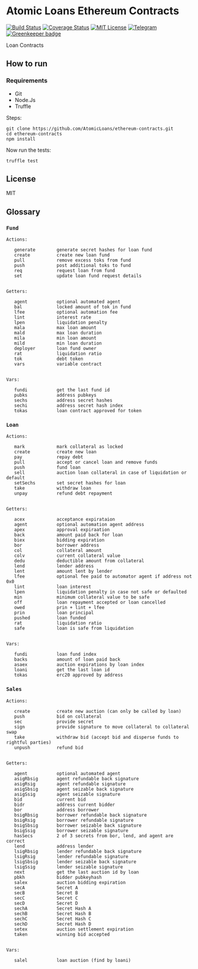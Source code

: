 
# Atomic Loans Ethereum Contracts

[![Build Status](https://travis-ci.org/AtomicLoans/atomicloans-eth-contracts.svg?branch=master)](https://travis-ci.org/AtomicLoans/atomicloans-eth-contracts)
[![Coverage Status](https://coveralls.io/repos/github/AtomicLoans/atomicloans-eth-contracts/badge.svg)](https://coveralls.io/github/AtomicLoans/atomicloans-eth-contracts)
[![MIT License](https://img.shields.io/badge/license-MIT-brightgreen.svg)](./LICENSE.md)
[![Telegram](https://img.shields.io/badge/chat-on%20telegram-blue.svg)](https://t.me/Atomic_Loans)
[![Greenkeeper badge](https://badges.greenkeeper.io/AtomicLoans/atomicloans-eth-contracts.svg)](https://greenkeeper.io/)

Loan Contracts

## How to run

### Requirements

- Git
- Node.Js
- Truffle

Steps:

```
git clone https://github.com/AtomicLoans/ethereum-contracts.git
cd ethereum-contracts
npm install
```

Now run the tests:

`truffle test`

## License

MIT

## Glossary

### `Fund`
```
Actions:

   generate        generate secret hashes for loan fund
   create          create new loan fund
   pull            remove excess toks from fund
   push            post additional toks to fund
   req             request loan from fund
   set             update loan fund request details


Getters:

   agent           optional automated agent
   bal             locked amount of tok in fund
   lfee            optional automation fee
   lint            interest rate
   lpen            liquidation penalty
   mala            max loan amount
   mald            max loan duration
   mila            min loan amount
   mild            min loan duration
   deployer        loan fund owner
   rat             liquidation ratio
   tok             debt token
   vars            variable contract


Vars:

   fundi           get the last fund id
   pubks           address pubkeys
   sechs           address secret hashes
   sechi           address secret hash index
   tokas           loan contract approved for token

```


### `Loan`
```
Actions:

   mark            mark collateral as locked
   create          create new loan
   pay             repay debt
   pull            accept or cancel loan and remove funds
   push            fund loan
   sell            auction loan collateral in case of liquidation or default
   setSechs        set secret hashes for loan
   take            withdraw loan
   unpay           refund debt repayment 


Getters:

   acex            acceptance expirataion
   agent           optional automation agent address
   apex            approval expiraation
   back            amount paid back for loan
   biex            bidding expiration
   bor             borrower address
   col             collateral amount
   colv            current collateral value
   dedu            deductible amount from collateral
   lend            lender address
   lent            amount lent by lender
   lfee            optional fee paid to automator agent if address not 0x0
   lint            loan interest
   lpen            liquidation penalty in case not safe or defaulted
   min             minimum collateral value to be safe
   off             loan repayment accepted or loan cancelled
   owed            prin + lint + lfee
   prin            loan principal
   pushed          loan funded
   rat             liquidation ratio
   safe            loan is safe from liquidation


Vars:

   fundi           loan fund index
   backs           amount of loan paid back
   asaex           auction expirations by loan index
   loani           get the last loan id
   tokas           erc20 approved by address

```

### `Sales`
```
Actions:

   create          create new auction (can only be called by loan)
   push            bid on collateral
   sec             provide secret
   sign            provide signature to move collateral to collateral swap
   take            withdraw bid (accept bid and disperse funds to rightful parties)
   unpush          refund bid


Getters:

   agent           optional automated agent
   asigRbsig       agent refundable back signature
   asigRsig        agent refundable signature
   asigSbsig       agent seizable back signature
   asigSsig        agent seizable signature
   bid             current bid
   bidr            address current bidder
   bor             address borrower
   bsigRbsig       borrower refundable back signature
   bsigRsig        borrower refundable signature
   bsigSbsig       borrower seizable back signature
   bsigSsig        borrower seizable signature
   hasSecs         2 of 3 secrets from bor, lend, and agent are correct
   lend            address lender
   lsigRbsig       lender refundable back signature
   lsigRsig        lender refundable signature
   lsigSbsig       lender seizable back signature
   lsigSsig        lender seizable signature
   next            get the last auction id by loan
   pbkh            bidder pubkeyhash
   salex           auction bidding expiration
   secA            Secret A
   secB            Secret B
   secC            Secret C
   secD            Secret D
   sechA           Secret Hash A
   sechB           Secret Hash B
   sechC           Secret Hash C
   sechD           Secret Hash D
   setex           auction settlement expiration
   taken           winning bid accepted


Vars:

   salel           loan auction (find by loani)

```

